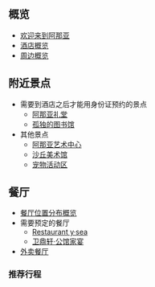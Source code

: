## 概览

* [欢迎来到阿那亚](README.md)
* [酒店概览](part1/hotel.md)
* [周边概览](part1/near.md)

## 附近景点

* 需要到酒店之后才能用身份证预约的景点
    * [阿那亚礼堂](part2/litang.md)
    * [孤独的图书馆](part2/library.md)
* 其他景点
    * [阿那亚艺术中心](part2/artcenter.md)
    * [沙丘美术馆](part2/gallery.md)
    * [宠物活动区](part2/danta.md)

## 餐厅
* [餐厅位置分布概览](part3/distribution.md)
* 需要预定的餐厅
    * [Restaurant y·sea](part3/ysea.md)
    * [卫鼎轩·公馆家宴](part3/wdx.md)
* [外卖餐厅](part3/waimai.md)
### 推荐行程
